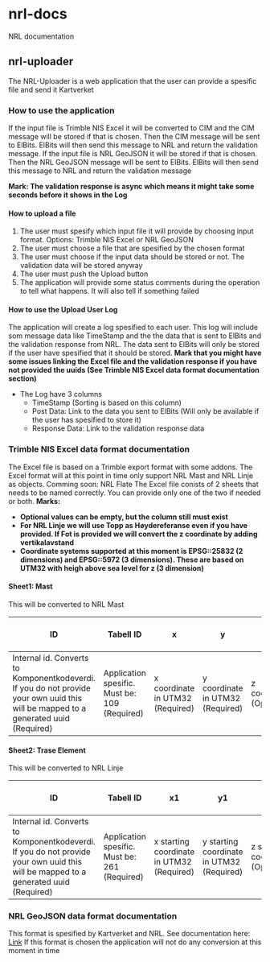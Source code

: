 # nrl-docs
NRL documentation

## nrl-uploader

The NRL-Uploader is a web application that the user can provide a spesific file and send it Kartverket

### How to use the application

If the input file is Trimble NIS Excel it will be converted to CIM and the CIM message will be stored if that is chosen. Then the CIM message will be sent to ElBits. ElBits will then send this message to NRL and return the validation message.
If the input file is NRL GeoJSON it will be stored if that is chosen. Then the NRL GeoJSON message will be sent to ElBits. ElBits will then send this message to NRL and return the validation message

**Mark: The validation response is async which means it might take some seconds before it shows in the Log**

#### How to upload a file
1. The user must spesify which input file it will provide by choosing input format. Options: Trimble NIS Excel or NRL GeoJSON
2. The user must choose a file that are spesified by the chosen format
3. The user must choose if the input data should be stored or not. The validation data will be stored anyway
4. The user must push the Upload button
5. The application will provide some status comments during the operation to tell what happens. It will also tell if something failed

#### How to use the Upload User Log

The application will create a log spesified to each user. This log will include som message data like TimeStamp and the the data that is sent to ElBits and the validation response from NRL. The data sent to ElBits will only be stored if the user have spesified that it should be stored. **Mark that you might have some issues linking the Excel file and the validation response if you have not provided the uuids (See Trimble NIS Excel data format documentation section)**

- The Log have 3 columns
  - TimeStamp (Sorting is based on this column)
  - Post Data: Link to the data you sent to ElBits (Will only be available if the user has spesified to store it)
  - Response Data: Link to the validation response data

### Trimble NIS Excel data format documentation

The Excel file is based on a Trimble export format with some addons. The Excel format will at this point in time only support NRL Mast and NRL Linje as objects. Comming soon: NRL Flate
The Excel file conists of 2 sheets that needs to be named correctly. You can provide only one of the two if needed or both.
**Marks:**
- **Optional values can be empty, but the column still must exist**
- **For NRL Linje we will use Topp as Høydereferanse even if you have provided. If Fot is provided we will convert the z coordinate by adding vertikalavstand**
- **Coordinate systems supported at this moment is EPSG::25832 (2 dimensions) and EPSG::5972 (3 dimensions). These are based on UTM32 with heigh above sea level for z (3 dimension)**

#### Sheet1: Mast
This will be converted to NRL Mast

| ID  | Tabell ID | x | y | z | Betegnelse | Masttype (NRL) | Hoydereferanse (NRL) | Luftfartshinderlyssetting (NRL) | Luftfartshindermerking (NRL) | Vertikalavstand meter (NRL) | Verifisert nøyaktighet (NRL) | Status (NRL) | OverheadStructure_uuid | StructureDeployment_uuid | Name_sourceId_uuid |
|-----|-----------|---|---|---|------------|----------------|----------------------|---------------------------------|-----------------------------|-----------------------------|-----------------------------|--------------|------------------------|--------------------------|---------------------|
| Internal id. Converts to Komponentkodeverdi. If you do not provide your own uuid this will be mapped to a generated uuid (Required) | Application spesific. Must be: 109 (Required) | x coordinate in UTM32 (Required) | y coordinate in UTM32 (Required) | z coordinate (Optional) | Name of the "Mast" (Required) | Options: Mast, høyspent or Mast, lavspent (Required) | Options: Topp or Fot (Required) | Options: Lyssatt or Mellomintensitet, type A or Mellomintensitet, type B or Mellomintensitet, type C (Optional) | Options: Fargemerking or Markør (Optional) | The heighest distance from the ground to the top of the Mast | Options: FOR-2020-10-16-2068, §5(1) (Required) | Options: Eksisterende or Fjernet or Planlagt fjernet or Planlagt oppført (Required) | The main uuid for the "Mast" (Optional: A uuid will be created if not provided here) | The deployment uuid of the "Mast" (Optional: A uuid will be created if not provided here) | The Name uuid of the "Mast" (Optional: A uuid will be created if not provided here) |

#### Sheet2: Trase Element
This will be converted to NRL Linje

| ID  | Tabell ID | x1 | y1 | z1 | x2 | y2 | z2 | Lengde (m) | Betegnelse | Luftspenntype (NRL) | Luftfartshinderlyssetting (NRL) | Luftfartshindermerking (NRL) | Hoydereferanse (NRL) | Vertikalavstand meter (NRL) | Verifisert nøyaktighet (NRL) | Status (NRL) | ACLineSegmentSpan_uuid | ACLineSegmentSpanDeployment_uuid | Name_sourceId_uuid |
|-----|-----------|----|----|----|----|----|----|------------|------------|---------------------|---------------------------------|-----------------------------|----------------------|-----------------------------|-----------------------------|--------------|-------------------------|----------------------------------|---------------------|
| Internal id. Converts to Komponentkodeverdi. If you do not provide your own uuid this will be mapped to a generated uuid (Required) | Application spesific. Must be: 261 (Required) | x starting coordinate in UTM32 (Required) | y starting coordinate in UTM32 (Required) | z starting coordinate (Optional) | x ending coordinate in UTM32 (Required) | y ending coordinate in UTM32 (Required) | z ending coordinate (Optional) | Length of the line i meter (Required) | Name of the line (Required) | Options: Ledning, høyspent or Ledning, lavspent (Required) | Options: Lyssatt or Mellomintensitet, type A or Mellomintensitet, type B or Mellomintensitet, type C (Optional) | Options: Fargemerking or Markør (Optional) | Options: Topp (Optional) | The heighest distance from the ground to the line in meters | Options: FOR-2020-10-16-2068, §5(1) (Required) | Options: Eksisterende or Fjernet or Planlagt fjernet or Planlagt oppført (Required) | The main uuid for the line (Optional: A uuid will be created if not provided here) | The deployment uuid of the line (Optional: A uuid will be created if not provided here) | The Name uuid of the line (Optional: A uuid will be created if not provided here) |

### NRL GeoJSON data format documentation

This format is spesified by Kartverket and NRL. See documentation here: [Link](https://nrl-test.kartverket.no/nrl/swagger-ui/index.html?urls.primaryName=ekstern)
If this format is chosen the application will not do any conversion at this moment in time
